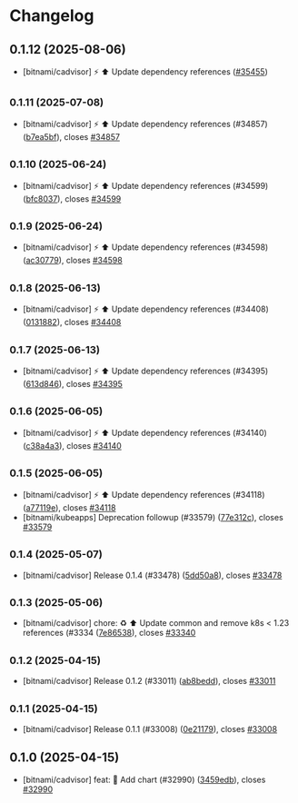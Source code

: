 # Changelog

## 0.1.12 (2025-08-06)

* [bitnami/cadvisor] :zap: :arrow_up: Update dependency references ([#35455](https://github.com/bitnami/charts/pull/35455))

## <small>0.1.11 (2025-07-08)</small>

* [bitnami/cadvisor] :zap: :arrow_up: Update dependency references (#34857) ([b7ea5bf](https://github.com/bitnami/charts/commit/b7ea5bfcf9d77a1a2ae1fb1fe3a3200c5f045fc8)), closes [#34857](https://github.com/bitnami/charts/issues/34857)

## <small>0.1.10 (2025-06-24)</small>

* [bitnami/cadvisor] :zap: :arrow_up: Update dependency references (#34599) ([bfc8037](https://github.com/bitnami/charts/commit/bfc8037149c521d6b454848d592798994bc66d96)), closes [#34599](https://github.com/bitnami/charts/issues/34599)

## <small>0.1.9 (2025-06-24)</small>

* [bitnami/cadvisor] :zap: :arrow_up: Update dependency references (#34598) ([ac30779](https://github.com/bitnami/charts/commit/ac30779446f10e9f498b45ed240a9af448d7382e)), closes [#34598](https://github.com/bitnami/charts/issues/34598)

## <small>0.1.8 (2025-06-13)</small>

* [bitnami/cadvisor] :zap: :arrow_up: Update dependency references (#34408) ([0131882](https://github.com/bitnami/charts/commit/01318827f2cc07107abaea89731c0b9b6235ce6d)), closes [#34408](https://github.com/bitnami/charts/issues/34408)

## <small>0.1.7 (2025-06-13)</small>

* [bitnami/cadvisor] :zap: :arrow_up: Update dependency references (#34395) ([613d846](https://github.com/bitnami/charts/commit/613d846f1c85141ecee81146f00c9a05081cf1b4)), closes [#34395](https://github.com/bitnami/charts/issues/34395)

## <small>0.1.6 (2025-06-05)</small>

* [bitnami/cadvisor] :zap: :arrow_up: Update dependency references (#34140) ([c38a4a3](https://github.com/bitnami/charts/commit/c38a4a334ee19876cea7a7cba679c7b265127a9b)), closes [#34140](https://github.com/bitnami/charts/issues/34140)

## <small>0.1.5 (2025-06-05)</small>

* [bitnami/cadvisor] :zap: :arrow_up: Update dependency references (#34118) ([a77119e](https://github.com/bitnami/charts/commit/a77119e027f6bbe59e9e6e6f32741cd27cf710eb)), closes [#34118](https://github.com/bitnami/charts/issues/34118)
* [bitnami/kubeapps] Deprecation followup (#33579) ([77e312c](https://github.com/bitnami/charts/commit/77e312c1772d4d7c4dc5d3ac0e80f4e452e3a062)), closes [#33579](https://github.com/bitnami/charts/issues/33579)

## <small>0.1.4 (2025-05-07)</small>

* [bitnami/cadvisor] Release 0.1.4 (#33478) ([5dd50a8](https://github.com/bitnami/charts/commit/5dd50a823c9dc31b27a737bec97110564a1e416f)), closes [#33478](https://github.com/bitnami/charts/issues/33478)

## <small>0.1.3 (2025-05-06)</small>

* [bitnami/cadvisor] chore: :recycle: :arrow_up: Update common and remove k8s < 1.23 references (#3334 ([7e86538](https://github.com/bitnami/charts/commit/7e86538d4829c9ee05527aacb49963c61098f21e)), closes [#33340](https://github.com/bitnami/charts/issues/33340)

## <small>0.1.2 (2025-04-15)</small>

* [bitnami/cadvisor] Release 0.1.2 (#33011) ([ab8bedd](https://github.com/bitnami/charts/commit/ab8bedd06117288192f11747787f287afe212c76)), closes [#33011](https://github.com/bitnami/charts/issues/33011)

## <small>0.1.1 (2025-04-15)</small>

* [bitnami/cadvisor] Release 0.1.1 (#33008) ([0e21179](https://github.com/bitnami/charts/commit/0e2117917801f06fbdc5879d13ab0e5b65b201cf)), closes [#33008](https://github.com/bitnami/charts/issues/33008)

## 0.1.0 (2025-04-15)

* [bitnami/cadvisor] feat: :tada: Add chart (#32990) ([3459edb](https://github.com/bitnami/charts/commit/3459edbfaebbda34ccbaf51d67bca3fe2f77c147)), closes [#32990](https://github.com/bitnami/charts/issues/32990)
